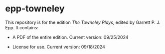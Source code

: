 # epp-towneley

This repository is for the edition _The Towneley Plays_, edited by Garrett P. J. Epp. It contains:

-	A PDF of the entire edition. Current version: 09/25/2024

-	License for use. Current version: 09/18/2024


